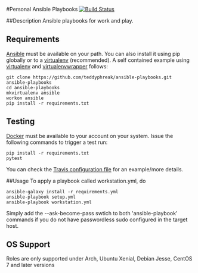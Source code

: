 #Personal Ansible Playbooks
[![Build Status](https://travis-ci.org/nephelaiio/ansible-playbooks.svg?branch=master)](https://travis-ci.org/nephelaiio/ansible-playbooks)

##Description
Ansible playbooks for work and play.

## Requirements
[Ansible](https://www.ansible.com/) must be available on your path. You can also install it using pip globally or to a [virtualenv](https://virtualenv.pypa.io/en/stable/) (recommended). A self contained example using [virtualenv]() and [virtualenvwrapper](https://virtualenvwrapper.readthedocs.io/en/latest/) follows:

```
git clone https://github.com/teddyphreak/ansible-playbooks.git ansible-playbooks
cd ansible-playbooks
mkvirtualenv ansible
workon ansible
pip install -r requirements.txt
```

## Testing
[Docker](https://docker.io) must be available to your account on your system. Issue the following commands to trigger a test run:

```
pip install -r requirements.txt
pytest
```

You can check the [Travis configuration file](/.travis.yml) for an example/more details.

##Usage
To apply a playbook called workstation.yml, do

```
ansible-galaxy install -r requirements.yml
ansible-playbook setup.yml
ansible-playbook workstation.yml
```

Simply add the --ask-become-pass swtich to both 'ansible-playbook' commands if you do not have passwordless sudo configured in the target host.

## OS Support
Roles are only supported under Arch, Ubuntu Xenial, Debian Jesse, CentOS 7 and later versions
